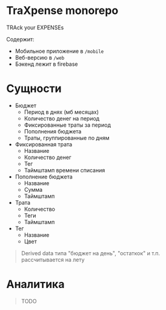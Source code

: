 # TraXpense monorepo
TRAck your EXPENSEs

Содержит:
- Мобильное приложение в `/mobile`
- Веб-версию в `/web`
- Бэкенд лежит в firebase

# Сущности
- Бюджет
    - Период в днях (мб месяцах)
    - Количество денег на период
    - Фиксированные траты за период
    - Пополнения бюджета
    - Траты, группированные по дням
- Фиксированная трата
    - Название
    - Количество денег
    - Тег
    - Таймштамп времени списания
- Пополнение бюджета
    - Название
    - Сумма
    - Таймштамп
- Трата
    - Количество
    - Теги
    - Таймштамп
- Тег
    - Название
    - Цвет

> Derived data типа "бюджет на день", "остаткок" и т.п. рассчитывается на лету

# Аналитика
> TODO
